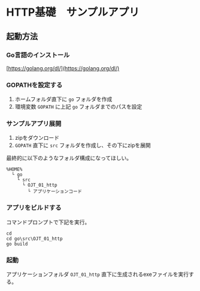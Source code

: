 # HTTP基礎　サンプルアプリ
## 起動方法
### Go言語のインストール
[https://golang.org/dl/](https://golang.org/dl/)

### GOPATHを設定する
1. ホームフォルダ直下に ```go``` フォルダを作成
1. 環境変数 ```GOPATH``` に上記 ```go``` フォルダまでのパスを設定  

### サンプルアプリ展開
1. zipをダウンロード
1. ```GOPATH``` 直下に ```src``` フォルダを作成し、その下にzipを展開  

最終的に以下のようなフォルダ構成になってほしい。
```
%HOME%
  └ go
    └ src
      └ OJT_01_http
        └ アプリケーションコード
```

### アプリをビルドする
コマンドプロンプトで下記を実行。
```
cd
cd go\src\OJT_01_http
go build
```

### 起動
アプリケーションフォルダ ```OJT_01_http``` 直下に生成されるexeファイルを実行する。
